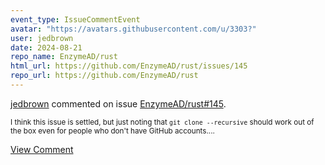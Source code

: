 ```yaml
---
event_type: IssueCommentEvent
avatar: "https://avatars.githubusercontent.com/u/3303?"
user: jedbrown
date: 2024-08-21
repo_name: EnzymeAD/rust
html_url: https://github.com/EnzymeAD/rust/issues/145
repo_url: https://github.com/EnzymeAD/rust
---
```


<a href='https://github.com/jedbrown' target='_blank'>jedbrown</a> commented on issue <a href='https://github.com/EnzymeAD/rust/issues/145' target='_blank'>EnzymeAD/rust#145</a>.

<small>I think this issue is settled, but just noting that `git clone --recursive` should work out of the box even for people who don't have GitHub accounts....</small>

<a href='https://github.com/EnzymeAD/rust/issues/145' target='_blank'>View Comment</a>